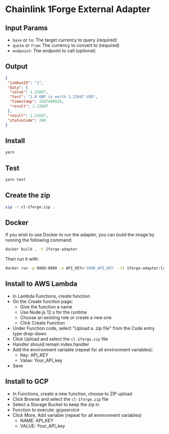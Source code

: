 # Chainlink 1Forge External Adapter

## Input Params

- `base` or `to`: The target currency to query (required)
- `quote` or `from`: The currency to convert to (required)
- `endpoint`: The endpoint to call (optional)

## Output

```json
{
 "jobRunID": "1",
 "data": {
  "value": 1.22687,
  "text": "1.0 GBP is worth 1.22687 USD",
  "timestamp": 1587489920,
  "result": 1.22687
 },
 "result": 1.22687,
 "statusCode": 200
}
```

## Install

```bash
yarn
```

## Test

```bash
yarn test
```

## Create the zip

```bash
zip -r cl-1forge.zip .
```

## Docker

If you wish to use Docker to run the adapter, you can build the image by running the following command:

```bash
docker build . -t 1forge-adapter
```

Then run it with:

```bash
docker run -p 8080:8080 -e API_KEY='YOUR_API_KEY' -it 1forge-adapter:latest
```

## Install to AWS Lambda

- In Lambda Functions, create function
- On the Create function page:
  - Give the function a name
  - Use Node.js 12.x for the runtime
  - Choose an existing role or create a new one
  - Click Create Function
- Under Function code, select "Upload a .zip file" from the Code entry type drop-down
- Click Upload and select the `cl-1forge.zip` file
- Handler should remain index.handler
- Add the environment variable (repeat for all environment variables):
  - Key: API_KEY
  - Value: Your_API_key
- Save


## Install to GCP

- In Functions, create a new function, choose to ZIP upload
- Click Browse and select the `cl-1forge.zip` file
- Select a Storage Bucket to keep the zip in
- Function to execute: gcpservice
- Click More, Add variable (repeat for all environment variables)
  - NAME: API_KEY
  - VALUE: Your_API_key
